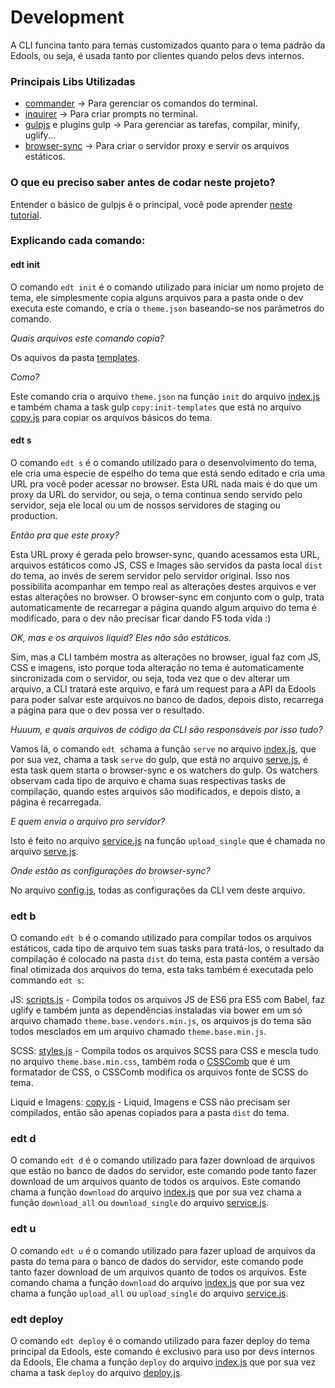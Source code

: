# Development

A CLI funcina tanto para temas customizados quanto para o tema padrão da Edools, ou seja, é usada tanto por clientes 
quando pelos devs internos.

### Principais Libs Utilizadas

* [commander](https://www.npmjs.com/package/commander) -> Para gerenciar os comandos do terminal.
* [inquirer](https://www.npmjs.com/package/inquirer) -> Para criar prompts no terminal.
* [gulpjs](https://gulpjs.com/) e plugins gulp -> Para gerenciar as tarefas, compilar, minify, uglify...
* [browser-sync](https://www.browsersync.io/) -> Para criar o servidor proxy e servir os arquivos estáticos.

### O que eu preciso saber antes de codar neste projeto?

Entender o básico de gulpjs é o principal, você pode aprender 
[neste tutorial](https://tableless.com.br/gulp-o-novo-automatizador/).

### Explicando cada comando:

#### edt init

O comando `edt init` é o comando utilizado para iniciar um nomo projeto de tema, ele simplesmente copia alguns arquivos
para a pasta onde o dev executa este comando, e cria o `theme.json` baseando-se nos parâmetros do comando.

_Quais arquivos este comando copia?_

Os aquivos da pasta [templates](bin/templates).

_Como?_

Este comando cria o arquivo `theme.json` na função `init` do arquivo [index.js](bin/index.js) e também chama a task 
gulp `copy:init-templates` que está no arquivo [copy.js](bin/tasks/copy.js) para copiar os arquivos básicos do tema.


#### edt s

O comando `edt s` é o comando utilizado para o desenvolvimento do tema, ele cria uma especie de espelho do tema que 
está sendo editado e cria uma URL pra você poder acessar no browser. Esta URL nada mais é do que um proxy da URL do 
servidor, ou seja, o tema continua sendo servido pelo servidor, seja ele local ou um de nossos servidores de 
staging ou production.
 
_Então pra que este proxy?_ 

Esta URL proxy é gerada pelo browser-sync, quando acessamos esta URL, arquivos estáticos como JS, CSS e Images são
servidos da pasta local `dist` do tema, ao invés de serem servidor pelo servidor original. Isso nos possibilita 
acompanhar em tempo real as alterações destes arquivos e ver estas alterações no browser. O browser-sync em conjunto 
com o gulp, trata automaticamente de recarregar a página quando algum arquivo do tema é modificado, para o dev não
precisar ficar dando F5 toda vida :)

_OK, mas e os arquivos liquid? Eles não são estáticos._

Sim, mas a CLI também mostra as alterações no browser, igual faz com JS, CSS e imagens, isto porque toda alteração 
no tema é automaticamente sincronizada com o servidor, ou seja, toda vez que o dev alterar um arquivo, a CLI tratará 
este arquivo, e fará um request para a API da Edools para poder salvar este arquivos no banco de dados, depois disto, 
recarrega a página para que o dev possa ver o resultado.

_Huuum, e quais arquivos de código da CLI são responsáveis por isso tudo?_

Vamos lá, o comando `edt s`chama a função `serve` no arquivo [index.js](bin/index.js), que por sua vez, chama a 
task `serve` do gulp, que está no arquivo [serve.js](bin/tasks/serve.js), é esta task quem starta o browser-sync e 
os watchers do gulp. Os watchers observam cada tipo de arquivo e chama suas respectivas tasks de compilação, quando 
estes arquivos são modificados, e depois disto, a página é recarregada.

_E quem envia o arquivo pro servidor?_

Isto é feito no arquivo [service.js](bin/service.js) na função `upload_single` que é chamada no arquivo 
[serve.js](bin/tasks/serve.js). 

_Onde estão as configurações do browser-sync?_

No arquivo [config.js](bin/config.js), todas as configurações da CLI vem deste arquivo.

### edt b

O comando `edt b` é o comando utilizado para compilar todos os arquivos estáticos, cada tipo de arquivo tem suas tasks
para tratá-los, o resultado da compilação é colocado na pasta `dist` do tema, esta pasta contém a versão final 
otimizada dos arquivos do tema, esta taks também é executada pelo commando `edt s`:

JS: [scripts.js](bin/tasks/scripts.js) - Compila todos os arquivos JS de ES6 pra ES5 com Babel, faz uglify e também 
junta as dependências instaladas via bower em um só arquivo chamado `theme.base.vendors.min.js`, os arquivos js do 
tema são todos mesclados em um arquivo chamado `theme.base.min.js`.

SCSS: [styles.js](bin/tasks/styles.js) - Compila todos os arquivos SCSS para CSS e mescla tudo no arquivo 
`theme.base.min.css`, também roda o [CSSComb](http://csscomb.com/) que é um formatador de CSS, o CSSComb modifica os 
arquivos fonte de SCSS do tema.

Liquid e Imagens: [copy.js](bin/tasks/copy.js) - Liquid, Imagens e CSS não precisam ser compilados, então são apenas 
copiados para a pasta `dist` do tema.


### edt d

O comando `edt d` é o comando utilizado para fazer download de arquivos que estão no banco de dados do servidor, este 
comando pode tanto fazer download de um arquivos quanto de todos os arquivos. Este comando chama a função `download` do 
arquivo [index.js](bin/index.js) que por sua vez chama a função `download_all` ou `download_single` do arquivo 
[service.js](bin/service.js).

### edt u

O comando `edt u` é o comando utilizado para fazer upload de arquivos da pasta do tema para o banco de dados do 
servidor, este comando pode tanto fazer download de um arquivos quanto de todos os arquivos. Este comando chama a 
função `download` do arquivo [index.js](bin/index.js) que por sua vez chama a função `upload_all` ou `upload_single` do 
arquivo [service.js](bin/service.js).

### edt deploy

O comando `edt deploy` é o comando utilizado para fazer deploy do tema principal da Edools, este comando é exclusivo
para uso por devs internos da Edools, Ele chama a função `deploy` do arquivo [index.js](bin/index.js) que por sua vez 
chama a task `deploy` do arquivo [deploy.js](bin/tasks/deploy.js).
